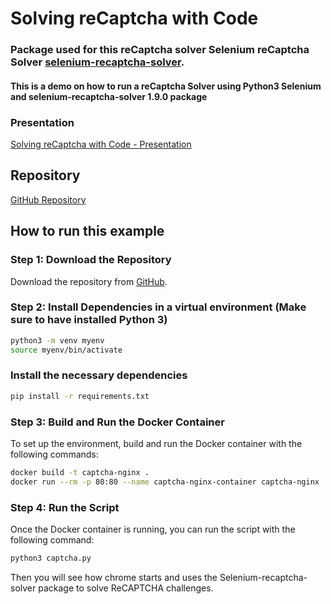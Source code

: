 # Solving reCaptcha with Code

### Package used for this reCaptcha solver Selenium reCaptcha Solver [selenium-recaptcha-solver](https://pypi.org/project/selenium-recaptcha-solver/).

#### This is a demo on how to run a reCaptcha Solver using Python3 Selenium and selenium-recaptcha-solver 1.9.0 package

### Presentation

[Solving reCaptcha with Code - Presentation](https://docs.google.com/presentation/d/1EVZq1njnrB15p6CjDqNggVFr2vFFafde9WDpkv4oKZo/edit?usp=sharing)

## Repository

[GitHub Repository](https://github.com/pablothx-caylent/captcha-solver)

## How to run this example

### Step 1: Download the Repository

Download the repository from [GitHub](https://github.com/pablothx-caylent/captcha-solver).

### Step 2: Install Dependencies in a virtual environment (Make sure to have installed Python 3)

```sh
python3 -m venv myenv
source myenv/bin/activate
```

### Install the necessary dependencies

```sh
pip install -r requirements.txt
```

### Step 3: Build and Run the Docker Container

To set up the environment, build and run the Docker container with the following commands:

```sh
docker build -t captcha-nginx .
docker run --rm -p 80:80 --name captcha-nginx-container captcha-nginx
```

### Step 4: Run the Script

Once the Docker container is running, you can run the script with the following command:

```sh
python3 captcha.py
```

Then you will see how chrome starts and uses the Selenium-recaptcha-solver package to solve ReCAPTCHA challenges.
